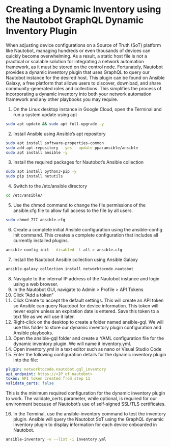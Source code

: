 # Creating a Dynamic Inventory using the Nautobot GraphQL Dynamic Inventory Plugin

When adjusting device configurations on a Source of Truth (SoT) platform like Nautobot, managing hundreds or even thousands of devices can quickly become overwhelming. As a result, a static host file is not a practical or scalable solution for integrating a network automation framework, as it must be stored on the control node. Fortunately, Nautobot provides a dynamic inventory plugin that uses GraphQL to query our Nautobot instance for the desired host. This plugin can be found on Ansible Galaxy, a free platform that allows users to discover, download, and share community-generated roles and collections. This simplifies the process of incorporating a dynamic inventory into both your network automation framework and any other playbooks you may require. 

1. On the Linux desktop instance in Google Cloud, open the Terminal and run a system update using apt

```bash
sudo apt update && sudo apt full-upgrade -y
``````

2. Install Ansible using Ansible’s apt repository

```bash
sudo apt install software-properties-common
sudo add-apt-repository --yes --update ppa:ansible/ansible
sudo apt install ansible -y
``````

3. Install the required packages for Nautobot’s Ansible collection

```bash
sudo apt install python3-pip -y
sudo pip install netutils
``````

4.	Switch to the /etc/ansible directory

```bash
cd /etc/ansible/
``````

5.	Use the chmod command to change the file permissions of the ansible.cfg file to allow full access to the file by all users.

```bash
sudo chmod 777 ansible.cfg
``````

6.	Create a complete initial Ansible configuration using the ansible-config init command. This creates a complete configuration that includes all currently installed plugins.

```bash
ansible-config init --disabled -t all > ansible.cfg
``````

7.	Install the Nautobot Ansible collection using Ansible Galaxy

```bash
ansible-galaxy collection install networktocode.nautobot
``````

8.	Navigate to the internal IP address of the Nautobot instance and login using a web browser. 
9.	In the Nautobot GUI, navigate to Admin > Profile > API Tokens
10.	Click ”Add a token”
11.	Click Create to accept the default settings. This will create an API token so Ansible can query Nautobot for device information. This token will never expire unless an expiration date is entered. Save this token to a text file as we will use it later. 
12.	Right-click on the desktop to create a folder named ansible-gql. We will use this folder to store our dynamic inventory plugin configuration and Ansible playbooks.
13.	Open the ansible-gql folder and create a YAML configuration file for the dynamic inventory plugin. We will name it inventory.yml.
14.	Open inventory.yml in a text editor such as nano or Visual Studio Code 
15.	Enter the following configuration details for the dynamic inventory plugin into the file:

```yaml
plugin: networktocode.nautobot.gql_inventory
api_endpoint: https://<IP_of_nautobot>
token: API token created from step 11
validate_certs: false
``````
 
This is the minimum required configuration for the dynamic inventory plugin to work. The validate_certs parameter, while optional, is required for our environment because of Nautobot’s use of self-signed SSL/TLS certificates. 

16.	In the Terminal, use the ansible-inventory command to test the inventory plugin. Ansible will query the Nautobot SoT using the GraphQL dynamic inventory plugin to display information for each device onboarded in Nautobot.

```bash
ansible-inventory -v --list -i inventory.yml
``````

